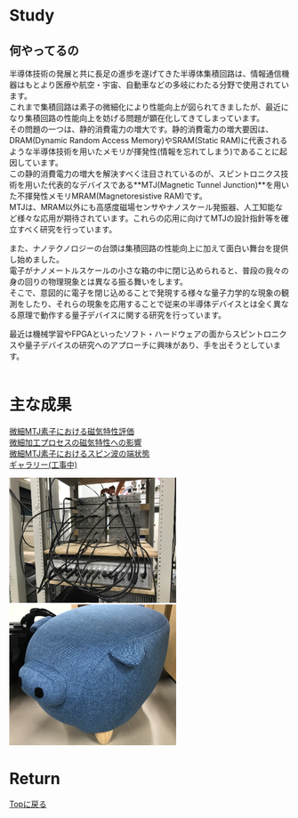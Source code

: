 # Study
## 何やってるの
半導体技術の発展と共に長足の進歩を遂げてきた半導体集積回路は、情報通信機器はもとより医療や航空・宇宙、自動車などの多岐にわたる分野で使用されています。<br>
これまで集積回路は素子の微細化により性能向上が図られてきましたが、最近になり集積回路の性能向上を妨げる問題が顕在化してきてしまっています。<br>
その問題の一つは、静的消費電力の増大です。静的消費電力の増大要因は、DRAM(Dynamic Random Access Memory)やSRAM(Static RAM)に代表されるような半導体技術を用いたメモリが揮発性(情報を忘れてしまう)であることに起因しています。<br>
この静的消費電力の増大を解決すべく注目されているのが、スピントロニクス技術を用いた代表的なデバイスである**MTJ(Magnetic Tunnel Junction)**を用いた不揮発性メモリMRAM(Magnetoresistive RAM)です。<br>
MTJは、MRAM以外にも高感度磁場センサやナノスケール発振器、人工知能など様々な応用が期待されています。これらの応用に向けてMTJの設計指針等を確立すべく研究を行っています。<br>

また、ナノテクノロジーの台頭は集積回路の性能向上に加えて面白い舞台を提供し始めました。<br>
電子がナノメートルスケールの小さな箱の中に閉じ込められると、普段の我々の身の回りの物理現象とは異なる振る舞いをします。<br>
そこで、意図的に電子を閉じ込めることで発現する様々な量子力学的な現象の観測をしたり、それらの現象を応用することで従来の半導体デバイスとは全く異なる原理で動作する量子デバイスに関する研究を行っています。<br>

最近は機械学習やFPGAといったソフト・ハードウェアの面からスピントロニクスや量子デバイスの研究へのアプローチに興味があり、手を出そうとしています。<br><br>

# 主な成果
[微細MTJ素子における磁気特性評価](./apex2017/damping.md)<br>
[微細加工プロセスの磁気特性への影響](./apex2018/edgedamage.md)<br>
[微細MTJ素子におけるスピン波の端状態](./APL2020/spinwave.md)<br>
[ギャラリー(工事中)](./galley/sem.md)<br>

<img src="./hako.jpg" width="300px">
<img src="./makoton.png" width="300px">

# Return
[Topに戻る](https://motoyashinozaki.github.io/minidora/)